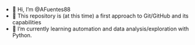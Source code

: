 - 👋 Hi, I’m @AFuentes88
- 👀 This repository is (at this time) a first approach to Git/GitHub and its capabilities
- 🌱 I’m currently learning automation and data analysis/exploration with Python.

<!---
AFuentes88/I-Didnt-Code-That is a ✨ special ✨ repository because its `README.md` (this file) appears on your GitHub profile.
You can click the Preview link to take a look at your changes.
--->
